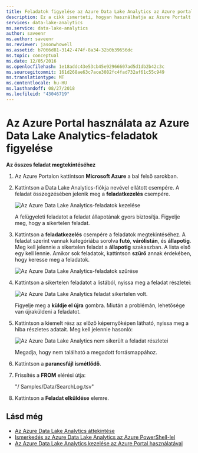 ```yaml
---
title: Feladatok figyelése az Azure Data Lake Analytics az Azure portal használatával
description: Ez a cikk ismerteti, hogyan használhatja az Azure Portalt Azure Data Lake Analytics-feladatok hibaelhárításához.
services: data-lake-analytics
ms.service: data-lake-analytics
author: saveenr
ms.author: saveenr
ms.reviewer: jasonwhowell
ms.assetid: b7066d81-3142-474f-8a34-32b0b39656dc
ms.topic: conceptual
ms.date: 12/05/2016
ms.openlocfilehash: 1e18addc43e53cb45e92966607ad5d1db2b42c3c
ms.sourcegitcommit: 161d268ae63c7ace3082fc4fad732af61c55c949
ms.translationtype: MT
ms.contentlocale: hu-HU
ms.lasthandoff: 08/27/2018
ms.locfileid: "43046719"
---
```

# <a name="monitor-jobs-in-azure-data-lake-analytics-using-the-azure-portal"></a>Az Azure Portal használata az Azure Data Lake Analytics-feladatok figyelése

**Az összes feladat megtekintéséhez**

1. Az Azure Portalon kattintson **Microsoft Azure** a bal felső sarokban.
2. Kattintson a Data Lake Analytics-fiókja nevével ellátott csempére.  A feladat összegzésében jelenik meg a **feladatkezelés** csempére.

    ![Az Azure Data Lake Analytics-feladatok kezelése](./media/data-lake-analytics-monitor-and-troubleshoot-tutorial/data-lake-analytics-job-management.png)

    A felügyeleti feladatot a feladat állapotának gyors biztosítja. Figyelje meg, hogy a sikertelen feladat.
3. Kattintson a **feladatkezelés** csempére a feladatok megtekintéséhez. A feladat szerint vannak kategóriába sorolva **futó**, **várólistán**, és **állapotig**. Meg kell jelennie a sikertelen feladat a **állapotig** szakaszban. A lista első egy kell lennie. Amikor sok feladatok, kattintson **szűrő** annak érdekében, hogy keresse meg a feladatok.

    ![Az Azure Data Lake Analytics-feladatok szűrése](./media/data-lake-analytics-monitor-and-troubleshoot-tutorial/data-lake-analytics-filter-jobs.png)
4. Kattintson a sikertelen feladatot a listából, nyissa meg a feladat részletei:

    ![Az Azure Data Lake Analytics feladat sikertelen volt.](./media/data-lake-analytics-monitor-and-troubleshoot-tutorial/data-lake-analytics-failed-job.png)

    Figyelje meg a **küldje el újra** gombra. Miután a problémán, lehetősége van újraküldeni a feladatot.
5. Kattintson a kiemelt rész az előző képernyőképen látható, nyissa meg a hiba részletes adatait.  Meg kell jelennie hasonló:

    ![Az Azure Data Lake Analytics nem sikerült a feladat részletei](./media/data-lake-analytics-monitor-and-troubleshoot-tutorial/data-lake-analytics-failed-job-details.png)

    Megadja, hogy nem található a megadott forrásmappához.
6. Kattintson a **parancsfájl ismétlődő**.
7. Frissítés a **FROM** elérési útja:

    "/ Samples/Data/SearchLog.tsv"
8. Kattintson a **Feladat elküldése** elemre.

## <a name="see-also"></a>Lásd még
* [Az Azure Data Lake Analytics áttekintése](data-lake-analytics-overview.md)
* [Ismerkedés az Azure Data Lake Analytics az Azure PowerShell-lel](data-lake-analytics-get-started-powershell.md)
* [Az Azure Data Lake Analytics kezelése az Azure Portal használatával](data-lake-analytics-manage-use-portal.md)
